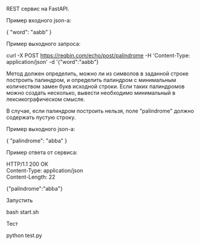 REST сервис на FastAPI.

Пример входного json-а:

{
"word": "aabb"
}

Пример выходного запроса:

curl -X POST https://reqbin.com/echo/post/palindrome
-H 'Content-Type: application/json'
-d '{"word":"aabb"}

Метод должен определить, можно ли из символов в заданной строке построить
палиндром, и определить палиндром с минимальным количеством замен букв исходной
строки. Если таких палиндромов можно создать несколько, вывести необходимо
минимальный в лексикографическом смысле.

В случае, если палиндром построить нельзя, поле "palindrome" должно содержать пустую строку.

Пример выходного json-а:

{
"palindrome": "abba"
}

Пример ответа от сервиса:

HTTP/1.1 200 OK<br/>
Content-Type: application/json<br/>
Content-Length: 22

{"palindrome":"abba"}

Запустить

bash start.sh

Тест

python test.py
